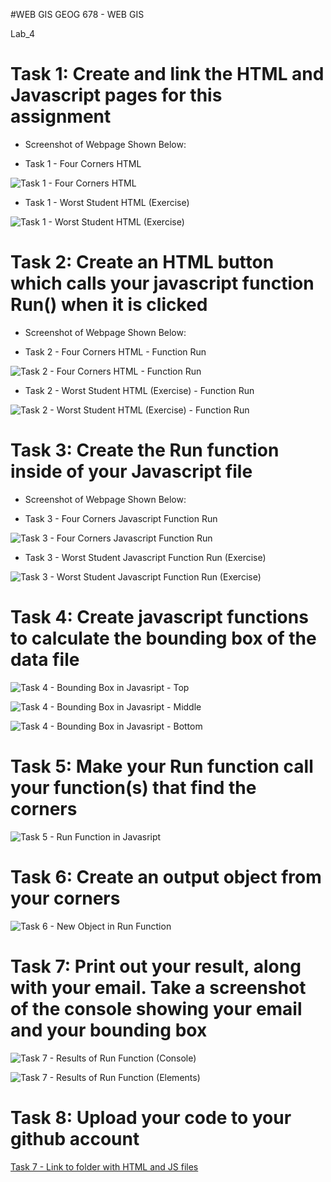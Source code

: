 #WEB GIS
GEOG 678 - WEB GIS

Lab_4

# Task 1: Create and link the HTML and Javascript pages for this assignment

- Screenshot of Webpage Shown Below:

- Task 1 - Four Corners HTML

![Task 1 - Four Corners HTML](https://github.com/jbs0710/Strickland_GEOG678/blob/main/Lab_4/Lab4Screenshots/HTML_TurnIn.PNG)

- Task 1 - Worst Student HTML (Exercise)

![Task 1 - Worst Student HTML (Exercise)](https://github.com/jbs0710/Strickland_GEOG678/blob/main/Lab_4/Lab4Screenshots/HTML_Exercise.PNG)


# Task 2: Create an HTML button which calls your javascript function Run() when it is clicked

- Screenshot of Webpage Shown Below:

- Task 2 - Four Corners HTML - Function Run

![Task 2 - Four Corners HTML - Function Run](https://github.com/jbs0710/Strickland_GEOG678/blob/main/Lab_4/Lab4Screenshots/HTML_TurnIn.PNG)

- Task 2 - Worst Student HTML (Exercise) - Function Run

![Task 2 - Worst Student HTML (Exercise) - Function Run](https://github.com/jbs0710/Strickland_GEOG678/blob/main/Lab_4/Lab4Screenshots/HTML_Exercise.PNG)


# Task 3: Create the Run function inside of your Javascript file

- Screenshot of Webpage Shown Below:

- Task 3 - Four Corners Javascript Function Run

![Task 3 - Four Corners Javascript Function Run](https://github.com/jbs0710/Strickland_GEOG678/blob/main/Lab_4/Lab4Screenshots/Script.JS_TurnIn_Bottom.PNG)

- Task 3 - Worst Student Javascript Function Run (Exercise)

![Task 3 - Worst Student Javascript Function Run (Exercise)](https://github.com/jbs0710/Strickland_GEOG678/blob/main/Lab_4/Lab4Screenshots/WorstStudent.JS_Bottom_Exercise.PNG)


# Task 4: Create javascript functions to calculate the bounding box of the data file

![Task 4 - Bounding Box in Javasript - Top](https://github.com/jbs0710/Strickland_GEOG678/blob/main/Lab_4/Lab4Screenshots/Script.JS_TurnIn_Top.PNG)

![Task 4 - Bounding Box in Javasript - Middle](https://github.com/jbs0710/Strickland_GEOG678/blob/main/Lab_4/Lab4Screenshots/Script.JS_TurnIn_Middle.PNG)

![Task 4 - Bounding Box in Javasript - Bottom](https://github.com/jbs0710/Strickland_GEOG678/blob/main/Lab_4/Lab4Screenshots/Script.JS_TurnIn_Bottom.PNG)


# Task 5: Make your Run function call your function(s) that find the corners

![Task 5 - Run Function in Javasript](https://github.com/jbs0710/Strickland_GEOG678/blob/main/Lab_4/Lab4Screenshots/Script.JS_TurnIn_Bottom.PNG)


# Task 6: Create an output object from your corners

![Task 6 - New Object in Run Function](https://github.com/jbs0710/Strickland_GEOG678/blob/main/Lab_4/Lab4Screenshots/Script.JS_TurnIn_Bottom.PNG)


# Task 7: Print out your result, along with your email. Take a screenshot of the console showing your email and your bounding box

![Task 7 - Results of Run Function (Console)](https://github.com/jbs0710/Strickland_GEOG678/blob/main/Lab_4/Lab4Screenshots/HTML_WebPage_TurnIn_Console.PNG)

![Task 7 - Results of Run Function (Elements)](https://github.com/jbs0710/Strickland_GEOG678/blob/main/Lab_4/Lab4Screenshots/HTML_WebPage_TurnIn_Elements.PNG)


# Task 8: Upload your code to your github account

[Task 7 - Link to folder with HTML and JS files](https://github.com/jbs0710/Strickland_GEOG678/tree/main/Lab_4/Lab4_TurnIn)





